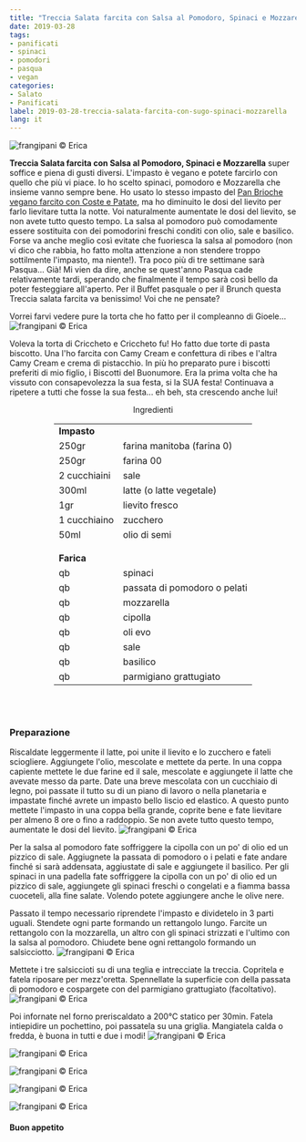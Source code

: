 ```yaml
---
title: "Treccia Salata farcita con Salsa al Pomodoro, Spinaci e Mozzarella"
date: 2019-03-28
tags:
- panificati
- spinaci
- pomodori
- pasqua
- vegan
categories:
- Salato
- Panificati
label: 2019-03-28-treccia-salata-farcita-con-sugo-spinaci-mozzarella
lang: it
---
```

![](header.jpeg "frangipani © Erica")

**Treccia Salata farcita con Salsa al Pomodoro, Spinaci e Mozzarella** super soffice e piena di gusti diversi. L'impasto è vegano e potete farcirlo con quello che più vi piace. Io ho scelto spinaci, pomodoro e Mozzarella che insieme vanno sempre bene. Ho usato lo stesso impasto del <a href="https://frangipani.raiano.ch/2016-09-26-pan-brioche-farcito/" target="_blank">Pan Brioche vegano farcito con Coste e Patate</a>, ma ho diminuito le dosi del lievito per farlo lievitare tutta la notte. Voi naturalmente aumentate le dosi del lievito, se non avete tutto questo tempo. La salsa al pomodoro può comodamente essere sostituita con dei pomodorini freschi conditi con olio, sale e basilico. Forse va anche meglio così evitate che fuoriesca la salsa al pomodoro (non vi dico che rabbia, ho fatto molta attenzione a non stendere troppo sottilmente l'impasto, ma niente!). Tra poco più di tre settimane sarà Pasqua... Già! Mi vien da dire, anche se quest'anno Pasqua cade relativamente tardi, sperando che finalmente il tempo sarà così bello da poter festeggiare all'aperto. Per il Buffet pasquale o per il Brunch questa Treccia salata farcita va benissimo! Voi che ne pensate?

Vorrei farvi vedere pure la torta che ho fatto per il compleanno di Gioele...
![](tortagioele.jpeg "frangipani © Erica")

Voleva la torta di Criccheto e Criccheto fu! Ho fatto due torte di pasta biscotto. Una l'ho farcita con Camy Cream e confettura di ribes e l'altra Camy Cream e crema di pistacchio. In più ho preparato pure i biscotti preferiti di mio figlio, i Biscotti del Buonumore. Era la prima volta che ha vissuto con consapevolezza la sua festa, si la SUA festa! Continuava a ripetere a tutti che fosse la sua festa... eh beh, sta crescendo anche lui!

<div id="wrapper" style="text-align: center">
  <div id="yourdiv" style="display: inline-block;">
    <div class="ingredients" itemscope itemtype="http://schema.org/Recipe">
      <span itemprop="name" style="display:none;">Treccia Salata farcita con Salsa al Pomodoro, Spinaci e Mozzarella</span>
      <span itemprop="recipeCategory" style="display:none;">Salato</span>
      <img itemprop="image" style="display:none;" class="ignore-gallery-item" src="header.jpeg"/>
      <span itemprop="author" style="display:none;">Erica Raiano</span>
      <span itemprop="description" style="display:none;">Treccia Salata farcita con Salsa al Pomodoro, Spinaci e Mozzarella super soffice e piena di gusti diversi. L'impasto è vegano e potete farcirlo con quello che più vi piace.</span>
      <div class="ingredients-title">Ingredienti</div>
      <table>
        <tbody>
          <tr>
            <td colspan="2"><b>Impasto</b></td>
          </tr>
          <tr itemprop="recipeIngredient">
            <td>250gr</td>
            <td>farina manitoba (farina 0)</td>
          </tr>
          <tr itemprop="recipeIngredient">
            <td>250gr</td>
            <td>farina 00</td>
          </tr>
          <tr itemprop="recipeIngredient">
            <td>2 cucchiaini</td>
            <td>sale</td>
          </tr>
          <tr itemprop="recipeIngredient">
            <td>300ml</td>
            <td>latte (o latte vegetale)</td>
          </tr>
          <tr itemprop="recipeIngredient">
            <td>1gr</td>
            <td>lievito fresco</td>
          </tr>
          <tr itemprop="recipeIngredient">
            <td>1 cucchiaino</td>
            <td>zucchero</td>
          </tr>
          <tr itemprop="recipeIngredient">
            <td>50ml</td>
            <td>olio di semi</td>
          </tr>
          <tr style="height: 15px;"></tr>
          <tr>          
            <td colspan="2"><b>Farica</b></td>
          </tr>
          <tr itemprop="recipeIngredient">
            <td>qb</td>
            <td>spinaci</td>
          </tr>
          <tr itemprop="recipeIngredient">
            <td>qb</td>
            <td>passata di pomodoro o pelati</td>
          </tr>
          <tr itemprop="recipeIngredient">
            <td>qb</td>
            <td>mozzarella</td>
          </tr>
          <tr itemprop="recipeIngredient">
            <td>qb</td>
            <td>cipolla</td>
          </tr>
          <tr itemprop="recipeIngredient">
            <td>qb</td>
            <td>oli evo</td>
          </tr>
          <tr itemprop="recipeIngredient">
            <td>qb</td>
            <td>sale</td>
          </tr>
          <tr itemprop="recipeIngredient">
            <td>qb</td>
            <td>basilico</td>
          </tr>
          <tr itemprop="recipeIngredient">
            <td>qb</td>
            <td>parmigiano grattugiato</td>  
          </tr>
        </tbody>
      </table>
      <br></br>
    </div>
  </div>
</div>


<h3>
  <font color="grey">
    <i class="fa-solid fa-gears"></i>
  </font> Preparazione
</h3>

Riscaldate leggermente il latte, poi unite il lievito e lo zucchero e fateli sciogliere. Aggiungete l'olio, mescolate e mettete da perte. In una coppa capiente mettete le due farine ed il sale, mescolate e aggiungete il latte che avevate messo da parte. Date una breve mescolata con un cucchiaio di legno, poi passate il tutto su di un piano di lavoro o nella planetaria e impastate finché avrete un impasto bello liscio ed elastico. A questo punto mettete l'impasto in una coppa bella grande, coprite bene e fate lievitare per almeno 8 ore o fino a raddoppio. Se non avete tutto questo tempo, aumentate le dosi del lievito.
![](impasto.jpeg "frangipani © Erica")

Per la salsa al pomodoro fate soffriggere la cipolla con un po' di olio ed un pizzico di sale. Aggiugnete la passata di pomodoro o i pelati e fate andare finché si sarà addensata, aggiustate di sale e aggiungete il basilico. Per gli spinaci in una padella fate soffriggere la cipolla con un po' di olio ed un pizzico di sale, aggiungete gli spinaci freschi o congelati e a fiamma bassa cuoceteli, alla fine salate. Volendo potete aggiungere anche le olive nere.

Passato il tempo necessario riprendete l'impasto e dividetelo in 3 parti uguali. Stendete ogni parte formando un rettangolo lungo. Farcite un rettangolo con la mozzarella, un altro con gli spinaci strizzati e l'ultimo con la salsa al pomodoro. Chiudete bene ogni rettangolo formando un salsicciotto.
![](treccia.jpeg "frangipani © Erica")

Mettete i tre salsiccioti su di una teglia e intrecciate la treccia. Copritela e fatela riposare per mezz'oretta. Spennellate la superficie con della passata di pomodoro e cospargete con del parmigiano grattugiato (facoltativo). 
![](teglia.jpeg "frangipani © Erica")

Poi infornate nel forno preriscaldato a 200°C statico per 30min. Fatela intiepidire un pochettino, poi passatela su una griglia. Mangiatela calda o fredda, è buona in tutti e due i modi!
![](risultato1.jpeg "frangipani © Erica")

![](risultato2.jpeg "frangipani © Erica")

![](risultato3.jpeg "frangipani © Erica")

![](risultato4.jpeg "frangipani © Erica")

![](risultato5.jpeg "frangipani © Erica")

<h4>Buon appetito
  <font color="red">
    <i class="fa-regular fa-face-smile"></i>
  </font>
</h4>
